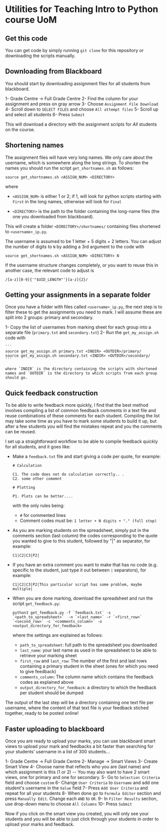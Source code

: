 # Utilities for Teaching Intro to Python course UoM

## Get this code

You can get code by simply running `git clone` for this repository or downloading the scripts manually.

## Downloading from Blackboard

You should start by downloading assignment files for all students from blackboard.

1- Grade Centre -> Full Grade Centre
2- Find the column for your assignment and press on gray arrow
3- Choose `Assignment File Download`
4- Scroll down to `SELECT FILES` and choose `All attempt files`
5- Scroll up and select all students
6- Press `Submit`


This will download a directory with the assignment scripts for *All* students on the course.

## Shortening names

The assignment files will have very long names. We only care about the username, which is somewhere along the long strings.
To shorten the names you should run the script `get_shortnames.sh` as follows:

```
source get_shortnames.sh <ASSIGN_NUM> <DIRECTORY>
```

where

- `<ASSIGN_NUM>` is either 1 or 2; if 1, will look for python scripts starting with `First` in the long names, otherwise will look for `Final`

- `<DIRECTORY>` is the path to the folder containing the long-name files (the one you downloaded from blackboard).

This will create a folder `<DIRECTORY>/shortnames/` containing files shortened to `<username>_ip.py`.

The username is assumed to be 1 letter + 5 digits + 2 letters. You can adjust the number of digits to `N` by adding a 3rd argument to the code with

```
source get_shortnames.sh <ASSIGN_NUM> <DIRECTORY> N
```


If the username structure changes completely, or you want to reuse this in another case, the relevant code to adjust is
```
/[a-z][0-9]{'"$UID_LENGTH"'}[a-z]{2}/
```

## Getting your assignments in a separate folder

Once you have a folder with files called `<username>_ip.py`, the next step is to filter these to get the assignments you need to mark. I will assume these are split into 2 groups: primary and secondary.

1- Copy the list of usernames from marking sheet for each group into a separate file (`primary.txt` and `secondary.txt`)
2- Run the `get_my_assign.sh` code with

    ```
    source get_my_assign.sh primary.txt <INDIR> <OUTDIR>/primary/
    source get_my_assign.sh secondary.txt <INDIR> <OUTDIR>/secondary/
    ```

    where `INDIR` is the directory containing the scripts with shortened names and `OUTDIR` is the directory to which scripts from each group should go.


## Quick feedback construction

To be able to write feedback more quickly, I find that the best method involves compiling a list of common feedback comments in a text file and reuse combinations of these comments for each student. Compiling the list may take some time as you have to mark some students to build it up, but after a few students you will find the mistakes repeat and you the comments can be reused.

I set up a straightforward workflow to be able to compile feedback quickly for all students, and it goes like:

- Make a `feedback.txt` file and start giving a code per quote, for example:

    ```
    # Calculation

    C1. The code does not do calculation correctly.. .
    C2. some other comemnt

    # Plotting

    P1. Plots can be better....

    ```

    with the only rules being:
    - `#` for commented lines
    - Comment codes must be: `1 letter + N digits + "." (full stop)`

- As you are marking students on the spreadsheet, simply put in the comments section (last column) the codes corresponding to the quote you wanted to give to this student, followed by "|" as separator, for example:
    ```
    C1|C2|C3|P2|
    ```
- If you have an extra comment you want to make that has no code (e.g. specific to the student, just type it out between `|` separators), for example:
    ```
    C1|C2|C3|P2|This particular script has some problem, maybe multiple|
    ```

- When you are done marking, download the spreadsheet and run the script `get_feedback.py`:
    ```
    python3 get_feedback.py -f `feedback.txt` -s `<path_to_spreadsheet>`  -n `<last_name>` -r `<first_row>` `<second_row>` -c `<comments_column>` -o <output_directory_for_feedback>
    ```
    where the settings are explained as follows:
    -  `path_to_spreadsheet`:  full path to the spreadsheet you downloaded
    -  `last_name`: your last name as used in the spreadsheet to be able to retrieve your marking sheet
    - `first_row` and `last_row`: The number of the first and last rows containing a primary student in the sheet (ones for which you need to give feedback)
    - `comments_column`: The column name which contains the feedback codes as explained above
    - `output_directory_for_feedback`: a directory to which the feedback per student should be dumped


The output of the last step will be a directory containing one text file per username, where the content of that text file is your feedback stiched together, ready to be posted online!


## Faster uploading to blackboard

Once you are ready to upload your marks, you can use blackboard smart views to upload your mark and feedbacks a bit faster than searching for your students' username in a list of 300 students...

1- Grade Centre -> Full Grade Centre
2- Manage -> Smart Views
3- Create Smart View
4- Choose name that reflects who you are (last name) and which assignment is this (1 or 2) -- You may also want to have 2 smart views, one for primary and one for secondary.
5- Go to `Selection Criteria` field and choose `custom`
6- Change `User Criteria` to `Username` and add one student's username in the `Value` field
7- Press `Add User Criteria` and repeat for all your students
8- When done go to `Formula Editor` section and press `Manually Edit`. Change each `AND` to `OR`.
9- In `Filter Results` section, use drop-down menu to choose `All Columns`
10- Press `Submit`


Now if you click on the smart view you created, you will only see your students and you will be able to just click through your students in order to upload your marks and feedback.


